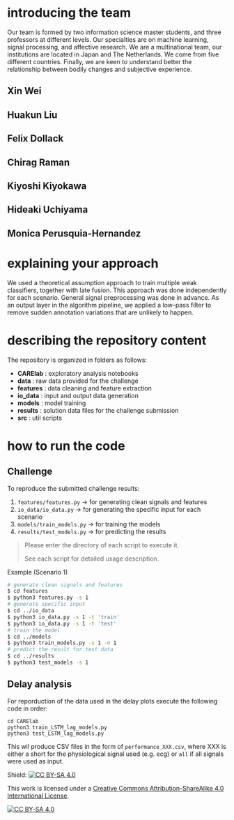 # introducing the team

Our team is formed by two information science master students, and three professors at different levels. Our specialties are on machine learning, signal processing, and affective research. We are a multinational team, our institutions are located in Japan and The Netherlands. We come from five different countries. Finally, we are keen to understand better the relationship between bodily changes and subjective experience.

## Xin Wei

## Huakun Liu

## Felix Dollack

## Chirag Raman

## Kiyoshi Kiyokawa

## Hideaki Uchiyama

## Monica Perusquia-Hernandez


# explaining your approach

We used a theoretical assumption approach to train multiple weak classifiers, together with late fusion. This approach was done independently for each scenario. General signal preprocessing was done in advance. As an output layer in the algorithm pipeline, we applied a low-pass filter to remove sudden annotation variations that are unlikely to happen.

# describing the repository content
The repository is organized in folders as follows:
- **CARElab** : exploratory analysis notebooks
- **data** : raw data provided for the challenge
- **features** : data cleaning and feature extraction
- **io_data** : input and output data generation
- **models** : model training
- **results** : solution data files for the challenge submission
- **src** : util scripts

# how to run the code

## Challenge
To reproduce the submitted challenge results:
1. `features/features.py` -> for generating clean signals and features
2. `io_data/io_data.py` -> for generating the specific input for each scenario
3. `models/train_models.py` -> for training the models
4. `results/test_models.py` -> for predicting the results

> Please enter the directory of each script to execute it.
> 
> See each script for detailed usage description.

Example (Scenario 1)
```sh
# generate clean signals and features
$ cd features
$ python3 features.py -s 1 
# generate specific input
$ cd ../io_data
$ python3 io_data.py -s 1 -t 'train'
$ python3 io_data.py -s 1 -t 'test'
# train the model
$ cd ../models
$ python3 train_models.py -s 1 -n 1
# predict the result for test data
$ cd ../results
$ python3 test_models -s 1
```

## Delay analysis
For reporduction of the data used in the delay plots execute the following code in order:
```
cd CARElab
python3 train_LSTM_lag_models.py
python3 test_LSTM_lag_models.py
```
This wil produce CSV files in the form of `performance_XXX.csv`, where XXX is either a short for the physiological signal used (e.g. ecg) or `all` if all signals were used as input.

Shield: [![CC BY-SA 4.0][cc-by-sa-shield]][cc-by-sa]

This work is licensed under a
[Creative Commons Attribution-ShareAlike 4.0 International License][cc-by-sa].

[![CC BY-SA 4.0][cc-by-sa-image]][cc-by-sa]

[cc-by-sa]: http://creativecommons.org/licenses/by-sa/4.0/
[cc-by-sa-image]: https://licensebuttons.net/l/by-sa/4.0/88x31.png
[cc-by-sa-shield]: https://img.shields.io/badge/License-CC%20BY--SA%204.0-lightgrey.svg
